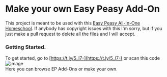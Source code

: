 # Make your own Easy Peasy Add-On
This project is meant to be used with this [Easy Peasy All-In-One Homeschool](https://allinonehomeschool.com). If anybody has copyright issues with this I'm sorry, but if you just make a pull request to delete all the files and I will accept.
### Getting Started.
To get started, go to [https://t.ly/5_l7-](https://t.ly/5_l7-) or scan this code  
![image](https://github.com/Mimicoctopus1/ep/assets/87786838/f297cd9a-02a3-451e-af7c-c22f9e736b20)  
Here you can browse EP Add-Ons or make your own.
